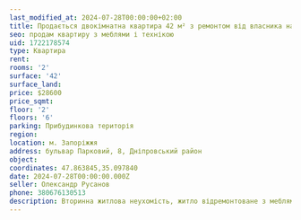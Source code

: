 ```yaml
---
last_modified_at: 2024-07-28T00:00:00+02:00
title: Продається двокімнатна квартира 42 м² з ремонтом від власника на бульварі Парковий
seo: продам квартиру з меблями і технікою
uid: 1722178574
type: Квартира
rent:
rooms: '2'
surface: '42'
surface_land:
price: $28600
price_sqmt:
floor: '2'
floors: '6'
parking: Прибудинкова територія
region:
location: м. Запоріжжя
address: бульвар Парковий, 8, Дніпровський район
object:
coordinates: 47.863845,35.097840
date: 2024-07-28T00:00:00.000Z
seller: Олександр Русанов
phone: 380676130513
description: Вторинна житлова неухомість, житло відремонтоване з меблями і технікою, придатне і готове для проживання
---
```

